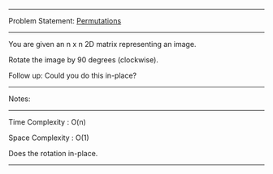 ******************************************************************************
Problem Statement: [Permutations](https://leetcode.com/problems/permutations/)
******************************************************************************
You are given an n x n 2D matrix representing an image.

Rotate the image by 90 degrees (clockwise).

Follow up:
Could you do this in-place?


******************************************************************************
Notes: 
******************************************************************************
Time Complexity : O(n)

Space Complexity : O(1)

Does the rotation in-place.
******************************************************************************